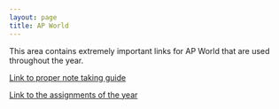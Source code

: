 ```yaml
---
layout: page
title: AP World
---
```

This area contains extremely important links for AP World that are used throughout the year.

[Link to proper note taking guide](https://a1234l.github.io/VSCode-Fastpages/2022/08/26/AP-World-Chapter-Notes-Template.html)

[Link to the assignments of the year](https://a1234l.github.io/VSCode-Fastpages/2022/08/27/APWH-Pacing-Calendar.html)